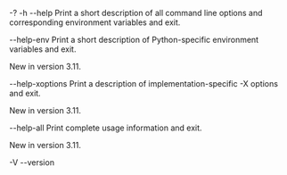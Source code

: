 -?
-h
--help
Print a short description of all command line options and corresponding environment variables and exit.

--help-env
Print a short description of Python-specific environment variables and exit.

New in version 3.11.

--help-xoptions
Print a description of implementation-specific -X options and exit.

New in version 3.11.

--help-all
Print complete usage information and exit.

New in version 3.11.

-V
--version